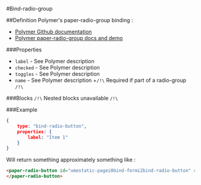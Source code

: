#Bind-radio-group

##Definition
Polymer's paper-radio-group binding :
+ [Polymer Github documentation](https://github.com/PolymerElements/paper-radio-group)
+ [Polymer paper-radio-group docs and demo](https://elements.polymer-project.org/elements/paper-radio-group)


###Properties
+ `label` - See Polymer description
+ `checked` - See Polymer description
+ `toggles` - See Polymer description
+ `name` - See Polymer description
    +`/!\` Required if part of a radio-group `/!\`

###Blocks
`/!\` Nested blocks unavailable `/!\`

###Example
```json
{
    type: "bind-radio-button",
    properties: {
        label: "Item 1"
    }
}
```
Will return something approximately something like :
```html
<paper-radio-button id="umestatic-pagei0bind-formi2bind-radio-button" role="radio" tabindex="0" toggles="" aria-pressed="false" aria-disabled="false" aria-checked="false" class="x-scope paper-radio-button-0" aria-label="Item 1">
</paper-radio-button>
```